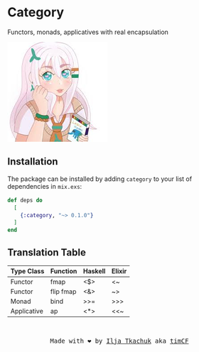 # Category

Functors, monads, applicatives with real encapsulation

<img src="priv/img/logo.jpeg" width="225"/>

## Installation

The package can be installed by adding `category` to your list of dependencies in `mix.exs`:

```elixir
def deps do
  [
    {:category, "~> 0.1.0"}
  ]
end
```

## Translation Table

| Type Class  | Function  | Haskell | Elixir |
|-------------|-----------|---------|--------|
| Functor     | fmap      |   <$>   |   <~   |
| Functor     | flip fmap |   <&>   |   ~>   |
| Monad       | bind      |   >>=   |   >>>  |
| Applicative | ap        |   <*>   |   <<~  |

<br>
<p align="center">
  <tt>
    Made with ❤️ by
    <a href="https://itkach.uk" target="_blank">Ilja Tkachuk</a>
    aka
    <a href="https://github.com/timCF" target="_blank">timCF</a>
  </tt>
</p>
